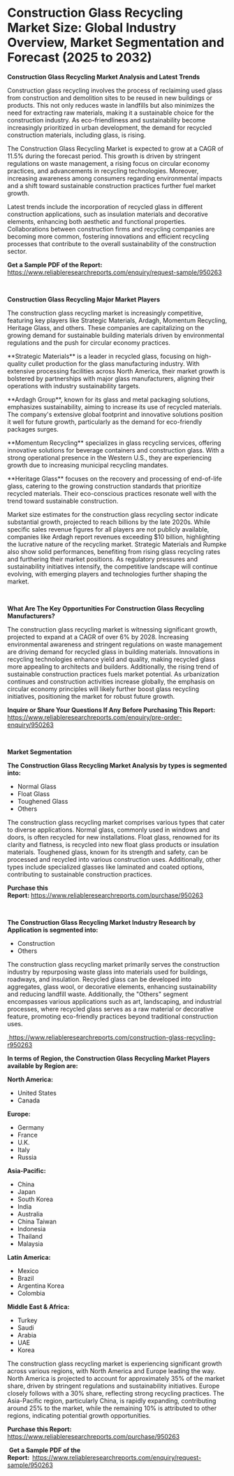 <p><h1>Construction Glass Recycling Market Size: Global Industry Overview, Market Segmentation and Forecast (2025 to 2032)</h1></p><p><strong>Construction Glass Recycling Market Analysis and Latest Trends</strong></p>
<p><p>Construction glass recycling involves the process of reclaiming used glass from construction and demolition sites to be reused in new buildings or products. This not only reduces waste in landfills but also minimizes the need for extracting raw materials, making it a sustainable choice for the construction industry. As eco-friendliness and sustainability become increasingly prioritized in urban development, the demand for recycled construction materials, including glass, is rising.</p><p>The Construction Glass Recycling Market is expected to grow at a CAGR of 11.5% during the forecast period. This growth is driven by stringent regulations on waste management, a rising focus on circular economy practices, and advancements in recycling technologies. Moreover, increasing awareness among consumers regarding environmental impacts and a shift toward sustainable construction practices further fuel market growth.</p><p>Latest trends include the incorporation of recycled glass in different construction applications, such as insulation materials and decorative elements, enhancing both aesthetic and functional properties. Collaborations between construction firms and recycling companies are becoming more common, fostering innovations and efficient recycling processes that contribute to the overall sustainability of the construction sector.</p></p>
<p><strong>Get a Sample PDF of the Report:&nbsp;</strong> <a href="https://www.reliableresearchreports.com/enquiry/request-sample/950263?utm_campaign=9&utm_medium=2&utm_source=Github&utm_content=ia&utm_term=17042025&utm_id=construction-glass-recycling">https://www.reliableresearchreports.com/enquiry/request-sample/950263</a></p>
<p>&nbsp;</p>
<p><strong>Construction Glass Recycling Major Market Players</strong></p>
<p><p>The construction glass recycling market is increasingly competitive, featuring key players like Strategic Materials, Ardagh, Momentum Recycling, Heritage Glass, and others. These companies are capitalizing on the growing demand for sustainable building materials driven by environmental regulations and the push for circular economy practices.</p><p>**Strategic Materials** is a leader in recycled glass, focusing on high-quality cullet production for the glass manufacturing industry. With extensive processing facilities across North America, their market growth is bolstered by partnerships with major glass manufacturers, aligning their operations with industry sustainability targets. </p><p>**Ardagh Group**, known for its glass and metal packaging solutions, emphasizes sustainability, aiming to increase its use of recycled materials. The company's extensive global footprint and innovative solutions position it well for future growth, particularly as the demand for eco-friendly packages surges.</p><p>**Momentum Recycling** specializes in glass recycling services, offering innovative solutions for beverage containers and construction glass. With a strong operational presence in the Western U.S., they are experiencing growth due to increasing municipal recycling mandates.</p><p>**Heritage Glass** focuses on the recovery and processing of end-of-life glass, catering to the growing construction standards that prioritize recycled materials. Their eco-conscious practices resonate well with the trend toward sustainable construction.</p><p>Market size estimates for the construction glass recycling sector indicate substantial growth, projected to reach billions by the late 2020s. While specific sales revenue figures for all players are not publicly available, companies like Ardagh report revenues exceeding $10 billion, highlighting the lucrative nature of the recycling market. Strategic Materials and Rumpke also show solid performances, benefiting from rising glass recycling rates and furthering their market positions. As regulatory pressures and sustainability initiatives intensify, the competitive landscape will continue evolving, with emerging players and technologies further shaping the market.</p></p>
<p>&nbsp;</p>
<p><strong>What Are The Key Opportunities For Construction Glass Recycling Manufacturers?</strong></p>
<p><p>The construction glass recycling market is witnessing significant growth, projected to expand at a CAGR of over 6% by 2028. Increasing environmental awareness and stringent regulations on waste management are driving demand for recycled glass in building materials. Innovations in recycling technologies enhance yield and quality, making recycled glass more appealing to architects and builders. Additionally, the rising trend of sustainable construction practices fuels market potential. As urbanization continues and construction activities increase globally, the emphasis on circular economy principles will likely further boost glass recycling initiatives, positioning the market for robust future growth.</p></p>
<p><strong>Inquire or Share Your Questions If Any Before Purchasing This Report:</strong> <a href="https://www.reliableresearchreports.com/enquiry/pre-order-enquiry/950263?utm_campaign=9&utm_medium=2&utm_source=Github&utm_content=ia&utm_term=17042025&utm_id=construction-glass-recycling">https://www.reliableresearchreports.com/enquiry/pre-order-enquiry/950263</a></p>
<p>&nbsp;</p>
<p><strong>Market Segmentation</strong></p>
<p><strong>The Construction Glass Recycling Market Analysis by types is segmented into:</strong></p>
<p><ul><li>Normal Glass</li><li>Float Glass</li><li>Toughened Glass</li><li>Others</li></ul></p>
<p><p>The construction glass recycling market comprises various types that cater to diverse applications. Normal glass, commonly used in windows and doors, is often recycled for new installations. Float glass, renowned for its clarity and flatness, is recycled into new float glass products or insulation materials. Toughened glass, known for its strength and safety, can be processed and recycled into various construction uses. Additionally, other types include specialized glasses like laminated and coated options, contributing to sustainable construction practices.</p></p>
<p><strong>Purchase this Report:&nbsp;</strong><a href="https://www.reliableresearchreports.com/purchase/950263?utm_campaign=9&utm_medium=2&utm_source=Github&utm_content=ia&utm_term=17042025&utm_id=construction-glass-recycling">https://www.reliableresearchreports.com/purchase/950263</a></p>
<p>&nbsp;</p>
<p><strong>The Construction Glass Recycling Market Industry Research by Application is segmented into:</strong></p>
<p><ul><li>Construction</li><li>Others</li></ul></p>
<p><p>The construction glass recycling market primarily serves the construction industry by repurposing waste glass into materials used for buildings, roadways, and insulation. Recycled glass can be developed into aggregates, glass wool, or decorative elements, enhancing sustainability and reducing landfill waste. Additionally, the "Others" segment encompasses various applications such as art, landscaping, and industrial processes, where recycled glass serves as a raw material or decorative feature, promoting eco-friendly practices beyond traditional construction uses.</p></p>
<p><a href="https://www.reliableresearchreports.com/construction-glass-recycling-r950263?utm_campaign=9&utm_medium=2&utm_source=Github&utm_content=ia&utm_term=17042025&utm_id=construction-glass-recycling">&nbsp;https://www.reliableresearchreports.com/construction-glass-recycling-r950263</a></p>
<p><strong>In terms of Region, the Construction Glass Recycling Market Players available by Region are:</strong></p>
<p>
    <p> <strong> North America: </strong>
        <ul>
            <li>United States</li>
            <li>Canada</li>
        </ul>
        </p> 
    <p> <strong> Europe: </strong>
        <ul>
            <li>Germany</li>
            <li>France</li>
            <li>U.K.</li>
            <li>Italy</li>
            <li>Russia</li>
        </ul>
        </p> 
    <p> <strong> Asia-Pacific: </strong>
        <ul>
            <li>China</li>
            <li>Japan</li>
            <li>South Korea</li>
            <li>India</li>
            <li>Australia</li>
            <li>China Taiwan</li>
            <li>Indonesia</li>
            <li>Thailand</li>
            <li>Malaysia</li>
        </ul>
        </p> 
    <p> <strong> Latin America: </strong>
        <ul>
            <li>Mexico</li>
            <li>Brazil</li>
            <li>Argentina Korea</li>
            <li>Colombia</li>
        </ul>
        </p> 
    <p> <strong> Middle East & Africa: </strong>
        <ul>
            <li>Turkey</li>
            <li>Saudi</li>
            <li>Arabia</li>
            <li>UAE</li>
            <li>Korea</li>
        </ul>
    </p>
    </p>
<p><p>The construction glass recycling market is experiencing significant growth across various regions, with North America and Europe leading the way. North America is projected to account for approximately 35% of the market share, driven by stringent regulations and sustainability initiatives. Europe closely follows with a 30% share, reflecting strong recycling practices. The Asia-Pacific region, particularly China, is rapidly expanding, contributing around 25% to the market, while the remaining 10% is attributed to other regions, indicating potential growth opportunities.</p></p>
<p><strong>Purchase this Report: </strong><a href="https://www.reliableresearchreports.com/purchase/950263?utm_campaign=9&utm_medium=2&utm_source=Github&utm_content=ia&utm_term=17042025&utm_id=construction-glass-recycling">https://www.reliableresearchreports.com/purchase/950263</a></p>
<p>&nbsp;<strong>Get a Sample PDF of the Report:&nbsp;&nbsp;</strong><a href="https://www.reliableresearchreports.com/enquiry/request-sample/950263?utm_campaign=9&utm_medium=2&utm_source=Github&utm_content=ia&utm_term=17042025&utm_id=construction-glass-recycling">https://www.reliableresearchreports.com/enquiry/request-sample/950263</a></p>
<p><strong></strong></p>
<p><p></p><p></p><p></p></p>